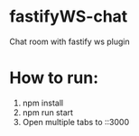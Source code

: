# fastifyWS-chat
Chat room with fastify ws plugin

# How to run:
1. npm install
2. npm run start
3. Open multiple tabs to ::3000
